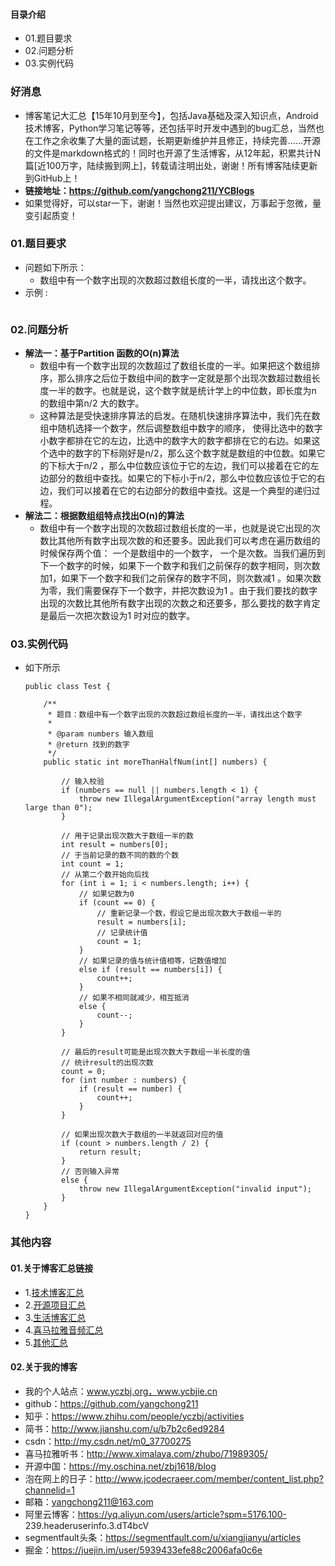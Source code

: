 #### 目录介绍
- 01.题目要求
- 02.问题分析
- 03.实例代码



### 好消息
- 博客笔记大汇总【15年10月到至今】，包括Java基础及深入知识点，Android技术博客，Python学习笔记等等，还包括平时开发中遇到的bug汇总，当然也在工作之余收集了大量的面试题，长期更新维护并且修正，持续完善……开源的文件是markdown格式的！同时也开源了生活博客，从12年起，积累共计N篇[近100万字，陆续搬到网上]，转载请注明出处，谢谢！所有博客陆续更新到GitHub上！
- **链接地址：https://github.com/yangchong211/YCBlogs**
- 如果觉得好，可以star一下，谢谢！当然也欢迎提出建议，万事起于忽微，量变引起质变！






### 01.题目要求
- 问题如下所示：
    - 数组中有一个数字出现的次数超过数组长度的一半，请找出这个数字。
- 示例 :
    ```

    ```




### 02.问题分析
- **解法一：基于Partition 函数的O(n)算法**
    - 数组中有一个数字出现的次数超过了数组长度的一半。如果把这个数组排序，那么排序之后位于数组中间的数字一定就是那个出现次数超过数组长度一半的数字。也就是说，这个数字就是统计学上的中位数，即长度为n 的数组中第n/2 大的数字。
    - 这种算法是受快速排序算法的启发。在随机快速排序算法中，我们先在数组中随机选择一个数字，然后调整数组中数字的顺序， 使得比选中的数字小数字都排在它的左边，比选中的数字大的数字都排在它的右边。如果这个选中的数字的下标刚好是n/2，那么这个数字就是数组的中位数。如果它的下标大于n/2 ，那么中位数应该位于它的左边，我们可以接着在它的左边部分的数组中查找。如果它的下标小于n/2，那么中位数应该位于它的右边，我们可以接着在它的右边部分的数组中查找。这是一个典型的递归过程。
- **解法二：根据数组组特点找出O(n)的算法**
    - 数组中有一个数字出现的次数超过数组长度的一半，也就是说它出现的次数比其他所有数字出现次数的和还要多。因此我们可以考虑在遍历数组的时候保存两个值： 一个是数组中的一个数字， 一个是次数。当我们遍历到下一个数字的时候，如果下一个数字和我们之前保存的数字相同，则次数加1，如果下一个数字和我们之前保存的数字不同，则次数减1 。如果次数为零，我们需要保存下一个数字，并把次数设为1 。由于我们要找的数字出现的次数比其他所有数字出现的次数之和还要多，那么要找的数字肯定是最后一次把次数设为1 时对应的数字。



### 03.实例代码
- 如下所示
    ```
    public class Test {
    
        /**
         * 题目：数组中有一个数字出现的次数超过数组长度的一半，请找出这个数字
         *
         * @param numbers 输入数组
         * @return 找到的数字
         */
        public static int moreThanHalfNum(int[] numbers) {
    
            // 输入校验
            if (numbers == null || numbers.length < 1) {
                throw new IllegalArgumentException("array length must large than 0");
            }
    
            // 用于记录出现次数大于数组一半的数
            int result = numbers[0];
            // 于当前记录的数不同的数的个数
            int count = 1;
            // 从第二个数开始向后找
            for (int i = 1; i < numbers.length; i++) {
                // 如果记数为0
                if (count == 0) {
                    // 重新记录一个数，假设它是出现次数大于数组一半的
                    result = numbers[i];
                    // 记录统计值
                    count = 1;
                }
                // 如果记录的值与统计值相等，记数值增加
                else if (result == numbers[i]) {
                    count++;
                }
                // 如果不相同就减少，相互抵消
                else {
                    count--;
                }
            }
    
            // 最后的result可能是出现次数大于数组一半长度的值
            // 统计result的出现次数
            count = 0;
            for (int number : numbers) {
                if (result == number) {
                    count++;
                }
            }
    
            // 如果出现次数大于数组的一半就返回对应的值
            if (count > numbers.length / 2) {
                return result;
            }
            // 否则输入异常
            else {
                throw new IllegalArgumentException("invalid input");
            }
        }
    }
    ```





### 其他内容
#### 01.关于博客汇总链接
- 1.[技术博客汇总](https://www.jianshu.com/p/614cb839182c)
- 2.[开源项目汇总](https://blog.csdn.net/m0_37700275/article/details/80863574)
- 3.[生活博客汇总](https://blog.csdn.net/m0_37700275/article/details/79832978)
- 4.[喜马拉雅音频汇总](https://www.jianshu.com/p/f665de16d1eb)
- 5.[其他汇总](https://www.jianshu.com/p/53017c3fc75d)



#### 02.关于我的博客
- 我的个人站点：www.yczbj.org，www.ycbjie.cn
- github：https://github.com/yangchong211
- 知乎：https://www.zhihu.com/people/yczbj/activities
- 简书：http://www.jianshu.com/u/b7b2c6ed9284
- csdn：http://my.csdn.net/m0_37700275
- 喜马拉雅听书：http://www.ximalaya.com/zhubo/71989305/
- 开源中国：https://my.oschina.net/zbj1618/blog
- 泡在网上的日子：http://www.jcodecraeer.com/member/content_list.php?channelid=1
- 邮箱：yangchong211@163.com
- 阿里云博客：https://yq.aliyun.com/users/article?spm=5176.100- 239.headeruserinfo.3.dT4bcV
- segmentfault头条：https://segmentfault.com/u/xiangjianyu/articles
- 掘金：https://juejin.im/user/5939433efe88c2006afa0c6e










